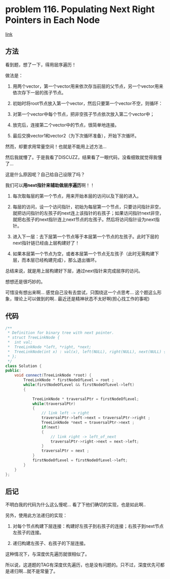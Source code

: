 # problem 116. Populating Next Right Pointers in Each Node

[link](https://leetcode.com/problems/populating-next-right-pointers-in-each-node/)

## 方法

看到题，想了一下，得用层序遍历！

做法是：

1. 用两个vector，第一个vector用来依次存当前层的父节点，另一个vector用来依次存下一层的孩子节点。

2. 初始时将root节点放入第一个vector，然后只要第一个vector不空，则循环：

3. 对第一个vector中每个节点，把非空孩子节点依次放入第二个vector中；

4. 放完后，连接第二个vector中的节点，很简单地连接。

5. 最后交换vector1和vector2（为下次循环准备），开始下次循环。

然而，却要求用常量空间！也就是不能用上述方法...

然后我就懵了。于是我看了DISCUZZ，结果看了一眼代码，没看细致就觉得我懂了...

这是什么原因呢？自己给自己设限了吗？

我们可以**用next指针来辅助做层序遍历**啊！！

1. 每次取每层的第一个节点，用来开始本层的访问以及下层的进入。

2. 每层的访问，设一个访问指针，初始为每层第一个节点，只要访问指针非空，就把访问指针的左孩子的next连上该指针的右孩子；如果访问指针next非空，就把右孩子的next指针连上next节点的左孩子。然后将访问指针设为next指针。

3. 进入下一层：去下层第一个节点等于本层第一个节点的左孩子。此时下层的next指针链已经由上层构建好了！

4. 如果本层第一个节点为空，或者本层第一个节点无左孩子（此时无需构建下层，而本层已经构建完成），那么退出循环。

总结来说，就是用上层构建好下层，通过next指针来完成层序的访问。

想想还是很巧妙的。

可惜没有想出来啊... 感觉自己没有去尝试，只围绕这一个点思考... 这个题这么形象，理论上可以做到的啊.. 最近还是精神状态不太好啊(担心找工作的事呢)

## 代码

```C++
/**
 * Definition for binary tree with next pointer.
 * struct TreeLinkNode {
 *  int val;
 *  TreeLinkNode *left, *right, *next;
 *  TreeLinkNode(int x) : val(x), left(NULL), right(NULL), next(NULL) {}
 * };
 */
class Solution {
public:
    void connect(TreeLinkNode *root) {
        TreeLinkNode * firstNodeOfLevel = root ;
        while(firstNodeOfLevel && firstNodeOfLevel->left)
        {
            
            TreeLinkNode * traversalPtr = firstNodeOfLevel;
            while(traversalPtr)
            {
                // link left -> right
                traversalPtr->left->next = traversalPtr->right ;
                TreeLinkNode *next = traversalPtr->next ;
                if(next)
                {
                    // link right -> left_of_next
                    traversalPtr->right->next = next->left;
                }
                traversalPtr = next ;
            }
            firstNodeOfLevel = firstNodeOfLevel->left;
        }
    }
};
```
## 后记

不明白我的代码为什么这么慢呢... 看了下他们确切的实现，也是如此啊.. 

另外，使用此方法递归的实现：

1. 对每个节点构建下层连接：构建好左孩子到右孩子的连接；右孩子到next节点左孩子的连接。

2. 递归构建左孩子、右孩子的下层连接。

这种情况下，与深度优先遍历就很相似了。

所以说，这道题的TAG有深度优先遍历，也是没有问题的。只不过，深度优先可都是递归啊...就不是常量了。
